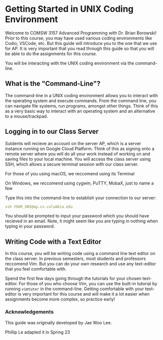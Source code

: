 # Getting Started in UNIX Coding Environment

Welcome to COMSW 3157 Advanced Programming with Dr. Brian Borowski! Prior to this course, you may have used various coding environments like Codio, VSCode, etc. But this guide will introduce you to the one that we use for AP. It is very important that you read through this guide so that you will be able to do the assignments for this course. 

You will be interacting with the UNIX coding environment via the command-line. 

## What is the "Command-Line"?
The command-line in a UNIX coding environment allows you to interact with the operating system and execute commands. From the command line, you can navigate file systems, run programs, amongst other things. Think of this as a very basic way to interact with an operating system and an alternative to a mouse/trackpad. 

## Logging in to our Class Server 
Sutdents will recieve an account on the server AP, which is a server instance running on Google Cloud Platform. Think of this as signing onto a remote server where you will do all your work instead of working on and saving files to your local machine. You will access the class server using SSH, which allows a secure terminal session with our class server.

For those of you using macOS, we reccomend using its Terminal

On Windows, we reccomend using cygwin, PuTTY, MobaX, just to name a few

Type this into the command-line to establish your connection to our server: 

```yaml
ssh YOUR_UNI@ap.cs.columbia.edu
```
You should be prompted to input your password which you should have recieved in an email. Note, it might seem like you are typing in nothing when typing in your password. 

## Writing Code with a Text Editor
In this course, you will be writing code using a command line text editor on the class server. In previous semesters, most students and professors reccomend Vim. But you can do your own research and use any text-editor that you feel comfortable with. 

Spend the first few days going through the tutorials for your chosen text-editor. For those of you who choose Vim, you can use the built-in tutorial by running `vimtutor` in the command-line. Getting comfortable with your text-editor is very important for this course and will make it a lot easier when assignments become more complex, so practice early! 


### Acknowledgements 
This guide was originally developed by Jae Woo Lee. 

Phillip Le adapted it in Spring 23
